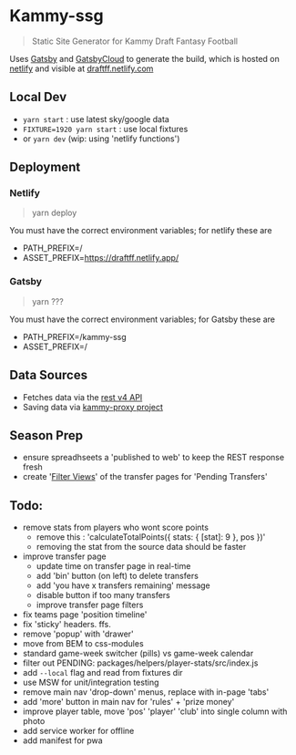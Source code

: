# Kammy-ssg

 > Static Site Generator for Kammy Draft Fantasy Football

Uses [Gatsby](https://www.gatsbyjs.com/docs/) and [GatsbyCloud](https://www.gatsbyjs.com/dashboard) to generate the build, which is hosted on [netlify](https://app.netlify.com/teams/peter-mouland/sites) and visible at [draftff.netlify.com](http://draftff.netlify.com/)

## Local Dev

 - `yarn start` : use latest sky/google data
 - `FIXTURE=1920 yarn start` : use local fixtures
 - or `yarn dev` (wip: using 'netlify functions')

## Deployment

### Netlify

> yarn deploy

You must have the correct environment variables; for netlify these are
 - PATH_PREFIX=/
 - ASSET_PREFIX=https://draftff.netlify.app/


### Gatsby

> yarn ???

You must have the correct environment variables; for Gatsby these are
 - PATH_PREFIX=/kammy-ssg
 - ASSET_PREFIX=/


## Data Sources

 - Fetches data via the [rest v4 API](https://developers.google.com/sheets/api)
 - Saving data via [kammy-proxy project](http://github.com/peter-mouland/kammy-proxy)

## Season Prep
 - ensure spreadhseets a 'published to web' to keep the REST response fresh
 - create '[Filter Views](https://developers.google.com/sheets/api/guides/filters)' of the transfer pages for 'Pending Transfers'

## Todo:
 - remove stats from players who wont score points
     - remove this : 'calculateTotalPoints({ stats: { [stat]: 9 }, pos })'
     - removing the stat from the source data should be faster
 - improve transfer page
     - update time on transfer page in real-time
     - add 'bin' button (on left) to delete transfers
     - add 'you have x transfers remaining' message
     - disable button if too many transfers
     - improve transfer page filters
 - fix teams page 'position timeline'
 - fix 'sticky' headers. ffs.
 - remove 'popup' with 'drawer'
 - move from BEM to css-modules
 - standard game-week switcher (pills) vs game-week calendar
 - filter out PENDING: packages/helpers/player-stats/src/index.js
 - add `--local` flag and read from fixtures dir
 - use MSW for unit/integration testing
 - remove main nav 'drop-down' menus, replace with in-page 'tabs'
 - add 'more' button in main nav for 'rules' + 'prize money'
 - improve player table, move 'pos' 'player' 'club' into single column with photo
 - add service worker for offline
 - add manifest for pwa
